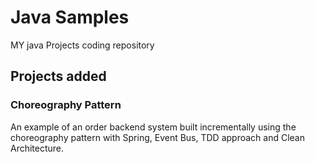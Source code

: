 # Java Samples

MY java Projects coding repository

## Projects added

### Choreography Pattern
An example of an order backend system built incrementally using the choreography pattern with Spring, Event Bus, TDD approach and Clean Architecture.